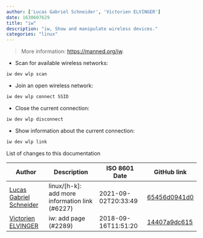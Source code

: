 ```yaml
---
author: ['Lucas Gabriel Schneider', 'Victorien ELVINGER']
date: 1630607629
title: "iw"
description: "iw, Show and manipulate wireless devices."
categories: "linux"
---
```

> More information: <https://manned.org/iw>.

- Scan for available wireless networks:

```bash
iw dev wlp scan
```

- Join an open wireless network:

```bash
iw dev wlp connect SSID
```

- Close the current connection:

```bash
iw dev wlp disconnect
```

- Show information about the current connection:

```bash
iw dev wlp link
```
List of changes to this documentation


Author | Description | ISO 8601 Date | GitHub link
------|-----|-----|-----
[Lucas Gabriel Schneider](mailto:casdpa@gmail.com) | linux/[h-k]: add more information link (#6227) | 2021-09-02T20:33:49 | [65456d0941d0](https://github.com/tldr-pages/tldr/commit/65456d0941d092a69548cae0ed6e4f4d19bfe9d2)
[Victorien ELVINGER](mailto:Conaclos@users.noreply.github.com) | iw: add page (#2289) | 2018-09-16T11:51:20 | [14407a9dc615](https://github.com/tldr-pages/tldr/commit/14407a9dc615a518395f35bf78decaf7b8c56273)

